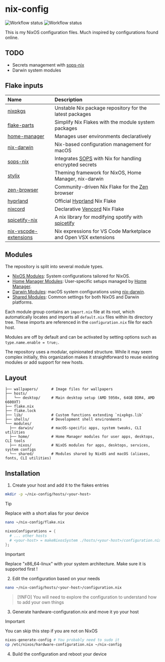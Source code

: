 # nix-config

![Workflow status](https://github.com/wiizzl/nix-config/actions/workflows/flake-check.yml/badge.svg)
![Workflow status](https://github.com/wiizzl/nix-config/actions/workflows/flake-updater.yml/badge.svg)

This is my NixOS configuration files. Much inspired by configurations found online.

## TODO

- Secrets management with [sops-nix](https://github.com/Mic92/sops-nix)
- Darwin system modules

## Flake inputs

| Name                                                                             | Description                                                                        |
| :------------------------------------------------------------------------------- | :--------------------------------------------------------------------------------- |
| [nixpkgs](https://github.com/NixOS/nixpkgs/tree/nixos-unstable)                  | Unstable Nix package repository for the latest packages                            |
| [flake-parts](https://github.com/hercules-ci/flake-parts)                        | Simplify Nix Flakes with the module system packages                                |
| [home-manager](https://github.com/nix-community/home-manager/tree/release-25.05) | Manages user environments declaratively                                            |
| [nix-darwin](https://github.com/LnL7/nix-darwin)                                 | Nix-based configuration management for macOS                                       |
| [sops-nix](https://github.com/Mic92/sops-nix)                                    | Integrates [SOPS](https://getsops.io) with Nix for handling encrypted secrets      |
| [stylix](https://github.com/nix-community/stylix)                                | Theming framework for NixOS, Home Manager, nix-darwin                              |
| [zen-browser](https://github.com/0xc000022070/zen-browser-flake)                 | Community-driven Nix Flake for the [Zen](https://zen-browser.app) browser          |
| [hyprland](https://github.com/hyprwm/Hyprland)                                   | Official [Hyprland](https://hypr.land/) Nix Flake                                  |
| [nixcord](https://github.com/KaylorBen/nixcord)                                  | Declarative [Vencord](https://vencord.dev/) Nix Flake                              |
| [spicetify-nix](https://github.com/Gerg-L/spicetify-nix)                         | A nix library for modifying spotify with [spicetify](https://github.com/spicetify) |
| [nix-vscode-extensions](https://github.com/nix-community/nix-vscode-extensions)  | Nix expressions for VS Code Marketplace and Open VSX extensions                    |

## Modules

The repository is split into several module types.

- [NixOS Modules](https://github.com/wiizzl/nix-config/tree/main/modules/nixos): System configurations tailored for NixOS.
- [Home Manager Modules](https://github.com/wiizzl/nix-config/tree/main/modules/home): User-specific setups managed by [Home Manager](https://github.com/nix-community/home-manager).
- [Darwin Modules](https://github.com/wiizzl/nix-config/tree/main/modules/darwin): macOS system configurations using [nix-darwin](https://github.com/nix-darwin/nix-darwin).
- [Shared Modules](https://github.com/wiizzl/nix-config/tree/main/modules/shared): Common settings for both NixOS and Darwin platforms.

Each module group contains an `import.nix` file at its root, which automatically locates and imports all `default.nix` files within its directory tree. These imports are referenced in the `configuration.nix` file for each host.

Modules are off by default and can be activated by setting options such as `type.name.enable = true;`.

The repository uses a modular, opinionated structure. While it may seem complex initially, this organization makes it straightforward to reuse existing modules or add support for new hosts.

## Layout

```
├── wallpapers/      # Image files for wallpapers
├── hosts/
│   └── desktop/     # Main desktop setup (AMD 5950x, 64GB DDR4, AMD 6600XT)
├── flake.nix
├── flake.lock
├── lib/             # Custom functions extending `nixpkgs.lib`
├── shells/          # Development shell environments
└── modules/
  ├── darwin/        # macOS-specific apps, system tweaks, CLI utilities
  ├── home/          # Home Manager modules for user apps, desktops, CLI tools
  ├── nixos/         # NixOS modules for apps, desktops, services, system configs
  └── shared/        # Modules shared by NixOS and macOS (aliases, fonts, CLI utilities)
```

## Installation

1. Create your host and add it to the flakes entries

```sh
mkdir -p ~/nix-config/hosts/<your-host>
```

> [!TIP]
> Replace <your-host> with a short alias for your device

```sh
nano ~/nix-config/flake.nix
```

```nix
nixosConfigurations = {
  # ... other hosts
  # <your-host> = makeNixosSystem ./hosts/<your-host>/configuration.nix "x86_64-linux";
};
```

> [!IMPORTANT]
> Replace "x86_64-linux" with your system architecture. Make sure it is supported first !

2. Edit the configuration based on your needs

```sh
nano ~/nix-config/hosts/<your-host>/configuration.nix
```

> [!INFO]
> You will need to explore the configuration to understand how to add your own things

3. Generate hardware-configuration.nix and move it yo your host

> [!IMPORTANT]
> You can skip this step if you are not on NixOS

```sh
nixos-generate-config # You probably need to sudo it
cp /etc/nixos/hardware-configuration.nix ~/nix-config
```

4. Build the configuration and reboot your device
